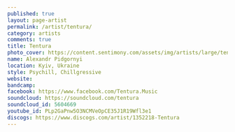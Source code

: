 ```yaml
---
published: true
layout: page-artist
permalink: /artist/tentura/
category: artists
comments: true
title: Tentura
photo_cover: https://content.sentimony.com/assets/img/artists/large/tentura.jpg
name: Alexandr Pidgornyi
location: Kyiv, Ukraine
style: Psychill, Chillgressive
website: 
bandcamp: 
facebook: https://www.facebook.com/Tentura.Music
soundcloud: https://soundcloud.com/tentura
soundcloud_id: 5604669
youtube_id: PLp2GaPnw5O3NCMVeOpCE35J1R19Wfl3e1
discogs: https://www.discogs.com/artist/1352218-Tentura
---
```


